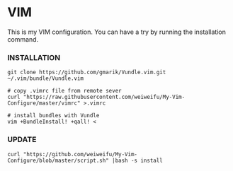
VIM
===

This is my VIM configuration. You can have a try by running the installation command.

### INSTALLATION

```
git clone https://github.com/gmarik/Vundle.vim.git ~/.vim/bundle/Vundle.vim

# copy .vimrc file from remote sever
curl "https://raw.githubusercontent.com/weiweifu/My-Vim-Configure/master/vimrc" >.vimrc

# install bundles with Vundle
vim +BundleInstall! +qall! <

```

### UPDATE

```
curl "https://github.com/weiweifu/My-Vim-Configure/blob/master/script.sh" |bash -s install
```
